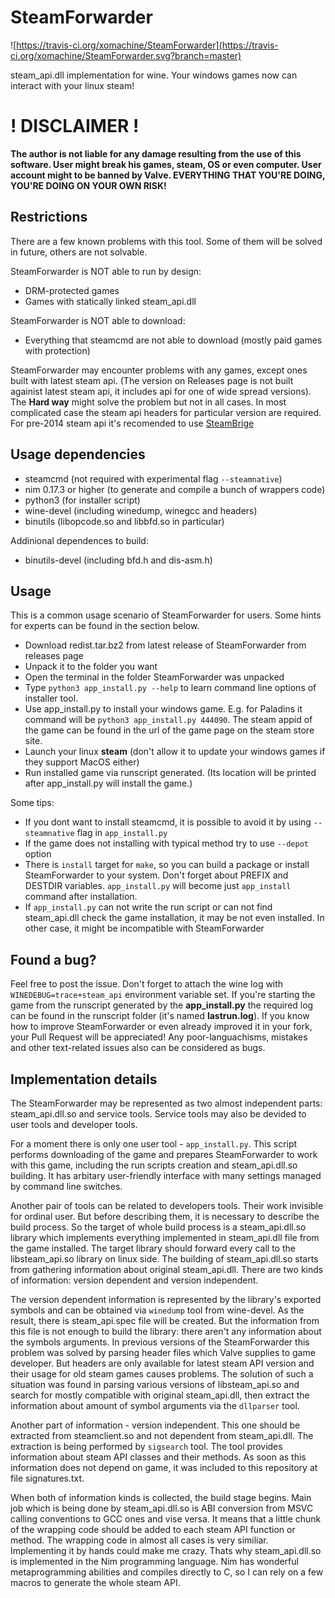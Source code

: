 # SteamForwarder
![https://travis-ci.org/xomachine/SteamForwarder](https://travis-ci.org/xomachine/SteamForwarder.svg?branch=master)

steam_api.dll implementation for wine. Your windows games now can interact with your linux steam!

# ! DISCLAIMER !
**The author is not liable for any damage resulting from the use of this software. User might break his games, steam, OS or even computer. User account might to be banned by Valve. EVERYTHING THAT YOU'RE DOING, YOU'RE DOING ON YOUR OWN RISK!**

## Restrictions
There are a few known problems with this tool. Some of them will be solved in future, others are not solvable.

SteamForwarder is NOT able to run by design:

* DRM-protected games
* Games with statically linked steam\_api.dll

SteamForwarder is NOT able to download:

* Everything that steamcmd are not able to download (mostly paid games with protection)

SteamForwarder may encounter problems with any games, except ones built with latest steam api. (The version on Releases page is not built againist latest steam api, it includes api for one of wide spread versions). The **Hard way** might solve the problem but not in all cases. In most complicated case the steam api headers for particular version are required. For pre-2014 steam api it's recomended to use [SteamBrige](https://github.com/sirnuke/steambridge)

## Usage dependencies
* steamcmd (not required with experimental flag `--steamnative`)
* nim 0.17.3 or higher (to generate and compile a bunch of wrappers code)
* python3 (for installer script)
* wine-devel (including winedump, winegcc and headers)
* binutils (libopcode.so and libbfd.so in particular)

Addinional dependences to build:
* binutils-devel (including bfd.h and dis-asm.h)

## Usage

This is a common usage scenario of SteamForwarder for users.
Some hints for experts can be found in the section below.

* Download redist.tar.bz2 from latest release of SteamForwarder from releases page
* Unpack it to the folder you want
* Open the terminal in the folder SteamForwarder was unpacked
* Type `python3 app_install.py --help` to learn command line options of installer tool.
* Use app\_install.py to install your windows game. E.g. for Paladins it command will be `python3 app_install.py 444090`. The steam appid of the game can be found in the url of the game page on the steam store site.
* Launch your linux **steam** (don't allow it to update your windows games if they support MacOS either)
* Run installed game via runscript generated. (Its location will be printed after app\_install.py will install the game.)

Some tips:
* If you dont want to install steamcmd, it is possible to avoid it by using `--steamnative` flag in `app_install.py`
* If the game does not installing with typical method try to use `--depot` option
* There is `install` target for `make`, so you can build a package or install SteamForwarder to your system. Don't forget about PREFIX and DESTDIR variables. `app_install.py` will become just `app_install` command after installation.
* If `app_install.py` can not write the run script or can not find steam\_api.dll check the game installation, it may be not even installed. In other case, it might be incompatible with SteamForwarder

## Found a bug?
Feel free to post the issue. Don't forget to attach the wine log with `WINEDEBUG=trace+steam_api` environment variable set.
If you're starting the game from the runscript generated by the **app_install.py** the required log can be found in the
runscript folder (it's named **lastrun.log**).
If you know how to improve SteamForwarder or even already improved it in your fork, your Pull Request will be appreciated!
Any poor-languachisms, mistakes and other text-related issues also can be considered as bugs.

## Implementation details
The SteamForwarder may be represented as two almost independent parts:
steam\_api.dll.so and service tools. Service tools may also be
devided to user tools and developer tools.

For a moment there is only one user tool - `app_install.py`. This script
performs downloading of the game and prepares SteamForwarder to work with
this game, including the run scripts creation and steam\_api.dll.so building.
It has arbitary user-friendly interface with many settings managed by command
line switches.

Another pair of tools can be related to developers tools. Their work invisible
for ordinal user. But before describing them, it is necessary to describe the
build process. So the target of whole build process is a steam\_api.dll.so
library which implements everything implemented in steam\_api.dll file from
the game installed. The target library should forward every call to the
libsteam\_api.so library on linux side. The building of steam\_api.dll.so
starts from gathering information about original steam\_api.dll. There are
two kinds of information: version dependent and version independent.

The version dependent information is represented by the library's exported
symbols and can be obtained via `winedump` tool from wine-devel.
As the result, there is steam\_api.spec file will be created. But the
information from this file is not enough to build the library: there aren't
any information about the symbols arguments. In previous versions of
the SteamForwarder this problem was solved by parsing header files which
Valve supplies to game developer. But headers are only available for latest
steam API version and their usage for old steam games causes problems.
The solution of such a situation was found in parsing various versions
of libsteam\_api.so and search for mostly compatible with original
steam\_api.dll, then extract the information about amount of symbol arguments
via the `dllparser` tool.

Another part of information - version independent. This one should be extracted
from steamclient.so and not dependent from steam\_api.dll. The extraction is
being performed by `sigsearch` tool. The tool provides information about
steam API classes and their methods. As soon as this information does not
depend on game, it was included to this repository at file signatures.txt.

When both of information kinds is collected, the build stage begins.
Main job which is being done by steam\_api.dll.so is
ABI conversion from MSVC calling conventions to GCC ones and vise versa.
It means that a little chunk of the wrapping code should be added to
each steam API function or method. The wrapping code in almost all cases
is very similiar. Implementing it by hands could make me crazy.
Thats why steam\_api.dll.so is implemented in the Nim programming language.
Nim has wonderful metaprogramming abilities and compiles directly to C,
so I can rely on a few macros to generate the whole steam API.
